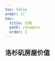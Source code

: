 ```yaml
---
toc: false
order: 17
nav:
  title: 示例
  path: /example
  order: 3
---
```


## 洛杉矶房屋价值

<code src= './losAngelesHomes/index.tsx' compact="true" defaultShowCode></code>
